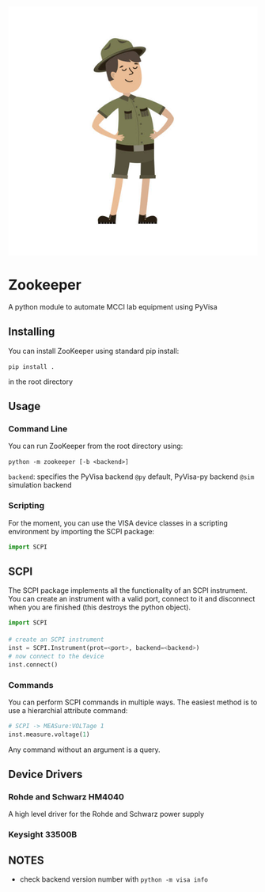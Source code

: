 ![Screenshot](logo.jpg)

# Zookeeper
A python module to automate MCCI lab equipment using PyVisa

## Installing
You can install ZooKeeper using standard pip install:

`pip install .`

in the root directory

## Usage
### Command Line
You can run ZooKeeper from the root directory using:

`python -m zookeeper [-b <backend>]`

`backend`:  specifies the PyVisa backend
						`@py` default, PyVisa-py backend
						`@sim` simulation backend

### Scripting
For the moment, you can use the VISA device classes in a scripting environment by importing the SCPI package:

```python
import SCPI
```

## SCPI
The SCPI package implements all the functionality of an SCPI instrument. You can create an instrument with a valid port, connect to it and disconnect when you are finished (this destroys the python object).

```python
import SCPI

# create an SCPI instrument
inst = SCPI.Instrument(prot=<port>, backend=<backend>)
# now connect to the device
inst.connect()
```

### Commands
You can perform SCPI commands in multiple ways. The easiest method is to use a hierarchial attribute command:

```python
# SCPI -> MEASure:VOLTage 1
inst.measure.voltage(1)
```
Any command without an argument is a query.

## Device Drivers
### Rohde and Schwarz HM4040
A high level driver for the Rohde and Schwarz power supply

### Keysight 33500B


## NOTES
- check backend version number with `python -m visa info`
